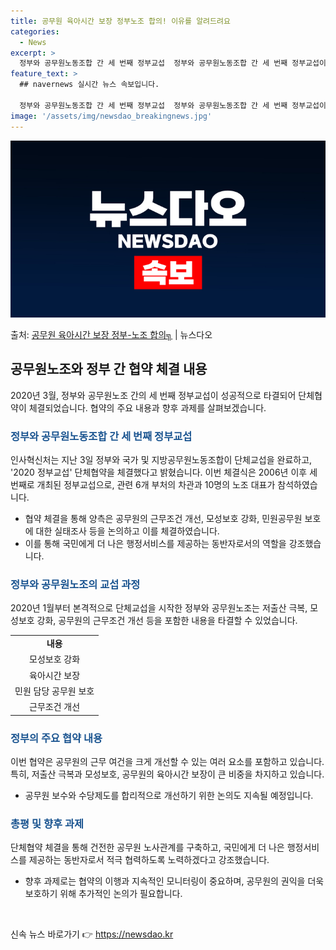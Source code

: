 ```yaml
---
title: 공무원 육아시간 보장 정부노조 합의! 이유를 알려드려요
categories:
  - News
excerpt: >
  정부와 공무원노동조합 간 세 번째 정부교섭  정부와 공무원노동조합 간 세 번째 정부교섭이 성공적으로 타결되었…
feature_text: >
  ## navernews 실시간 뉴스 속보입니다.

  정부와 공무원노동조합 간 세 번째 정부교섭  정부와 공무원노동조합 간 세 번째 정부교섭이 성공적으로 타결되었…
image: '/assets/img/newsdao_breakingnews.jpg'
---
```


![뉴스다오 속보](/assets/img/newsdao_breakingnews.jpg)

<p>출처: <a href="https://newsdao.kr/4039" rel="dofollow">공무원 육아시간 보장 정부-노조 합의╗</a> | 뉴스다오</p>

<h2 data-ke-size="size26">공무원노조와 정부 간 협약 체결 내용</h2>
<p data-ke-size="size16">2020년 3월, 정부와 공무원노조 간의 세 번째 정부교섭이 성공적으로 타결되어 단체협약이 체결되었습니다. 협약의 주요 내용과 향후 과제를 살펴보겠습니다.</p>

<h3><b><span style="color: #1a5490;">정부와 공무원노동조합 간 세 번째 정부교섭</span></b></h3>
<p>인사혁신처는 지난 3일 정부와 국가 및 지방공무원노동조합이 단체교섭을 완료하고, '2020 정부교섭' 단체협약을 체결했다고 밝혔습니다. 이번 체결식은 2006년 이후 세 번째로 개최된 정부교섭으로, 관련 6개 부처의 차관과 10명의 노조 대표가 참석하였습니다.</p>
<ul>
  <li>협약 체결을 통해 양측은 공무원의 근무조건 개선, 모성보호 강화, 민원공무원 보호에 대한 실태조사 등을 논의하고 이를 체결하였습니다.</li>
  <li>이를 통해 국민에게 더 나은 행정서비스를 제공하는 동반자로서의 역할을 강조했습니다.</li>
</ul>

<h3><b><span style="color: #1a5490;">정부와 공무원노조의 교섭 과정</span></b></h3>
<p>2020년 1월부터 본격적으로 단체교섭을 시작한 정부와 공무원노조는 저출산 극복, 모성보호 강화, 공무원의 근무조건 개선 등을 포함한 내용을 타결할 수 있었습니다.</p>
<table>
  <tr>
    <td style="text-align: center; height: 17px;"><b>내용</b></td>
  </tr>
  <tr>
    <td style="text-align: center; height: 17px;">모성보호 강화</td>
  </tr>
  <tr>
    <td style="text-align: center; height: 17px;">육아시간 보장</td>
  </tr>
  <tr>
    <td style="text-align: center; height: 17px;">민원 담당 공무원 보호</td>
  </tr>
  <tr>
    <td style="text-align: center; height: 17px;">근무조건 개선</td>
  </tr>
</table>

<h3><b><span style="color: #1a5490;">정부의 주요 협약 내용</span></b></h3>
<p>이번 협약은 공무원의 근무 여건을 크게 개선할 수 있는 여러 요소를 포함하고 있습니다. 특히, 저출산 극복과 모성보호, 공무원의 육아시간 보장이 큰 비중을 차지하고 있습니다.</p>
<ul>
  <li>공무원 보수와 수당제도를 합리적으로 개선하기 위한 논의도 지속될 예정입니다.</li>
</ul>

<h3><b><span style="color: #1a5490;">총평 및 향후 과제</span></b></h3>
<p>단체협약 체결을 통해 건전한 공무원 노사관계를 구축하고, 국민에게 더 나은 행정서비스를 제공하는 동반자로서 적극 협력하도록 노력하겠다고 강조했습니다.</p>
<ul>
  <li>향후 과제로는 협약의 이행과 지속적인 모니터링이 중요하며, 공무원의 권익을 더욱 보호하기 위해 추가적인 논의가 필요합니다.</li>
</ul>

<p data-ke-size="size16">&nbsp;</p> 

신속 뉴스 바로가기 👉 <a href="https://newsdao.kr" rel="dofollow">https://newsdao.kr</a>



